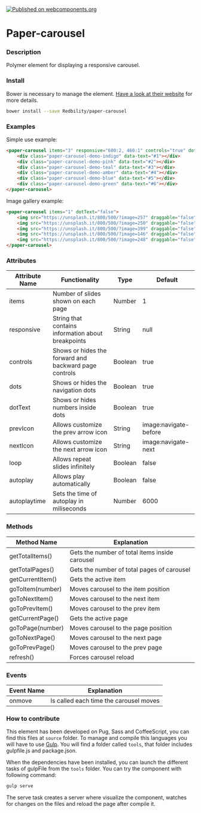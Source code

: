[![Published on webcomponents.org](https://img.shields.io/badge/webcomponents.org-published-blue.svg?style=flat-square)](https://beta.webcomponents.org/element/Redbility/paper-carousel)

# Paper-carousel

### Description

Polymer element for displaying a responsive carousel.

### Install

Bower is necessary to manage the element. [Have a look at their website](http://bower.io/) for more details.

```sh
bower install --save Redbility/paper-carousel
```

### Examples

Simple use example:
<!---
```
<custom-element-demo>
  <template>
    <script src="../webcomponentsjs/webcomponents-lite.js"></script>
    <link rel="import" href="paper-carousel.html">
	 <next-code-block></next-code-block>
  </template>
</custom-element-demo>
```
-->
```html
<paper-carousel items="3" responsive="600:2, 460:1" controls="true" dots="true" dotText="false">
	<div class="paper-carousel-demo-indigo" data-text="#1"></div>
	<div class="paper-carousel-demo-pink" data-text="#2"></div>
	<div class="paper-carousel-demo-teal" data-text="#3"></div>
	<div class="paper-carousel-demo-amber" data-text="#4"></div>
	<div class="paper-carousel-demo-blue" data-text="#5"></div>
	<div class="paper-carousel-demo-green" data-text="#6"></div>
</paper-carousel>
```
Image gallery example:
<!---
```
<custom-element-demo>
  <template>
    <script src="../webcomponentsjs/webcomponents-lite.js"></script>
    <link rel="import" href="paper-carousel.html">
	 <next-code-block></next-code-block>
  </template>
</custom-element-demo>
```
-->
```html
<paper-carousel items="1" dotText="false">
	<img src="https://unsplash.it/800/500/?image=257" draggable="false"/>
	<img src="https://unsplash.it/800/500/?image=250" draggable="false"/>
	<img src="https://unsplash.it/800/500/?image=399" draggable="false"/>
	<img src="https://unsplash.it/800/500/?image=146" draggable="false"/>
	<img src="https://unsplash.it/800/500/?image=248" draggable="false"/>
</paper-carousel>
```

### Attributes

| Attribute Name | Functionality | Type | Default |
|----------------|-------------|-------------|-------------|
| items | Number of slides shown on each page | Number | 1 |
| responsive | String that contains information about breakpoints | String | null |
| controls | Shows or hides the forward and backward page controls | Boolean | true |
| dots | Shows or hides the navigation dots | Boolean | true |
| dotText | Shows or hides numbers inside dots | Boolean | true |
| prevIcon | Allows customize the prev arrow icon | String | image:navigate-before |
| nextIcon | Allows customize the next arrow icon | String | image:navigate-next |
| loop | Allows repeat slides infinitely | Boolean | false |
| autoplay | Allows play automatically | Boolean | false |
| autoplaytime | Sets the time of autoplay in miliseconds | Number | 6000 |

### Methods

| Method Name | Explanation |
|-------------|-------------|
| getTotalItems() | Gets the number of total items inside carousel |
| getTotalPages() | Gets the number of total pages of carousel |
| getCurrentItem() | Gets the active item |
| goToItem(number) | Moves carousel to the item position |
| goToNextItem() | Moves carousel to the next item |
| goToPrevItem() | Moves carousel to the prev item |
| getCurrentPage() | Gets the active page |
| goToPage(number) | Moves carousel to the page position |
| goToNextPage() | Moves carousel to the next page |
| goToPrevPage() | Moves carousel to the prev page |
| refresh() | Forces carousel reload |

### Events

| Event Name | Explanation |
|-------------|-------------|
| onmove | Is called each time the carousel moves |

### How to contribute

This element has been developed on Pug, Sass and CoffeeScript, you can find this files at `source` folder.
To manage and compile this languages you will have to use [Gulp](http://gulpjs.com/).
You will find a folder called `tools`, that folder includes gulpfile.js and package.json.

When the dependencies have been installed, you can launch the different tasks of gulpFile from the `tools` folder.
You can try the component with following command:

```sh
gulp serve
```

The serve task creates a server where visualize the component, watches for changes on the files and reload the page after compile it.
